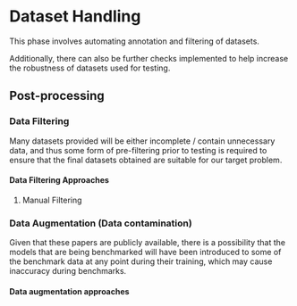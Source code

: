 # Dataset Handling
This phase involves automating annotation and filtering of datasets.

Additionally, there can also be further checks implemented to help increase the robustness of datasets used for testing.

## Post-processing

### Data Filtering
Many datasets provided will be either incomplete / contain unnecessary data, and thus some form of pre-filtering prior to testing is required to ensure that the final datasets obtained are suitable for our target problem.

#### Data Filtering Approaches
1. Manual Filtering


### Data Augmentation (Data contamination)
Given that these papers are publicly available, there is a possibility that the models that are being benchmarked will have been introduced to some of the benchmark data at any point during their training, which may cause inaccuracy during benchmarks.
####  Data augmentation approaches